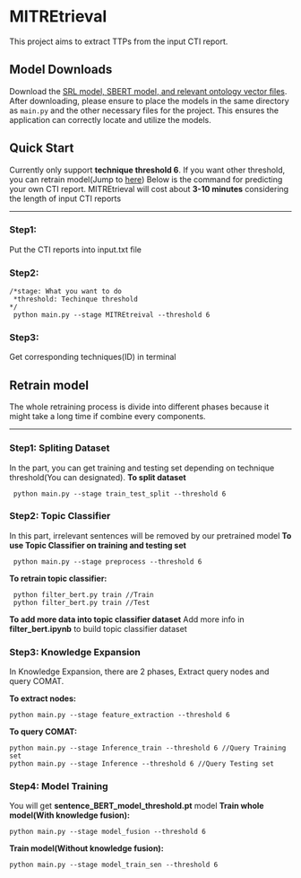 # MITREtrieval
This project aims to extract TTPs from the input CTI report. 
## Model Downloads

Download the [SRL model, SBERT model, and relevant ontology vector files](https://drive.google.com/drive/folders/10HotHLs_h_Oy4IJbbC_Ln26UG7NJuZrm?usp=drive_link).
After downloading, please ensure to place the models in the same directory as `main.py` and the other necessary files for the project. 
This ensures the application can correctly locate and utilize the models.

## Quick Start
Currently only support **technique threshold 6**.
If you want other threshold, you can retrain model(Jump to [here](#retrain-model))
Below is the command for predicting your own CTI report.
MITREtrieval will cost about **3-10 minutes** considering the length of input CTI reports

---
### Step1:
Put the CTI reports into input.txt file

### Step2:
```
/*stage: What you want to do
 *threshold: Techinque threshold
*/
 python main.py --stage MITREtreival --threshold 6 
```

### Step3:
Get corresponding techniques(ID) in terminal


## Retrain model
The whole retraining process is divide into different phases because it might take a long time if combine every components.

---
### Step1: Spliting Dataset
In the part, you can get training and testing set depending on technique threshold(You can designated).
**To split dataset**
```
 python main.py --stage train_test_split --threshold 6 
```
### Step2: Topic Classifier
In this part, irrelevant sentences will be removed by our pretrained model
**To use Topic Classifier on training and testing set**
```
 python main.py --stage preprocess --threshold 6 
```

**To retrain topic classifier:**
```
 python filter_bert.py train //Train
 python filter_bert.py train //Test
```

**To add more data into topic classifier dataset**
Add more info in **filter_bert.ipynb** to build topic classifier dataset

### Step3: Knowledge Expansion
In Knowledge Expansion, there are 2 phases, Extract query nodes and query COMAT.

**To extract nodes:**
```
python main.py --stage feature_extraction --threshold 6 
```

**To query COMAT:**
```
python main.py --stage Inference_train --threshold 6 //Query Training set
python main.py --stage Inference --threshold 6 //Query Testing set
```
### Step4: Model Training
You will get **sentence_BERT_model_threshold.pt** model
**Train whole model(With knowledge fusion):**
```
python main.py --stage model_fusion --threshold 6 
```
**Train model(Without knowledge fusion):**
```
python main.py --stage model_train_sen --threshold 6 
```
